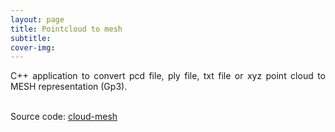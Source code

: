 ```yaml
---
layout: page
title: Pointcloud to mesh
subtitle: 
cover-img: 
---
```

<div style="text-align: justify ">
C++ application to convert pcd file, ply file, txt file or xyz point cloud to MESH representation (Gp3).<br><br>

Source code: <a href="https://github.com/danielTobon43/pointcloudToMesh">cloud-mesh</a> 
</div>



